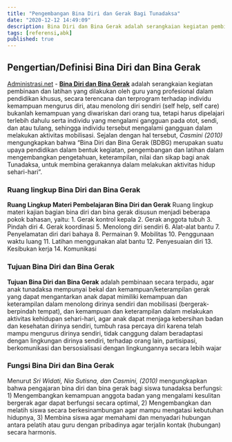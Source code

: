 ```yaml
---
title: "Pengembangan Bina Diri dan Gerak Bagi Tunadaksa"
date: "2020-12-12 14:49:09"
description: Bina Diri dan Bina Gerak adalah serangkaian kegiatan pembinaan dan latihan yang dilakukan oleh guru secara terencana dan terprogram terhadap individu kemampuan mengurus diri, atau menolong diri sendiri (self help, self care).
tags: [referensi,abk]
published: true
---
```


## Pengertian/Definisi Bina Diri dan Bina Gerak
[Administrasi.net](/ "Administrasi.net") - **[Bina Diri dan Bina Gerak](/teori/arti-bina-diri-dan-bina-gerak "Pengertian Bina diri dan gerak")** adalah serangkaian kegiatan pembinaan dan latihan yang dilakukan oleh guru yang profesional dalam pendidikan khusus, secara terencana dan terprogram terhadap individu kemampuan mengurus diri, atau menolong diri sendiri (self help, self care) bukanlah kemampuan yang diwariskan dari orang tua, tetapi harus dipelajari terlebih dahulu serta individu yang mengalami gangguan pada otot, sendi, dan atau tulang, sehingga individu tersebut mengalami gangguan dalam melakukan aktivitas mobilisasi. Sejalan dengan hal tersebut, *Casmini (2010)* mengungkapkan bahwa “Bina Diri dan Bina Gerak (BDBG) merupakan suatu upaya pendidikan dalam bentuk kegiatan, pengembangan dan latihan dalam mengembangkan pengetahuan, keterampilan, nilai dan sikap bagi anak Tunadaksa, untuk membina gerakannya dalam melakukan aktivitas hidup sehari-hari”.
### Ruang lingkup Bina Diri dan Bina Gerak
**Ruang Lingkup Materi Pembelajaran Bina Diri dan Gerak** Ruang Iingkup materi kajian bagian bina diri dan bina gerak disusun menjadi beberapa pokok bahasan, yaitu: 1. Gerak kontrol kepala 2. Gerak anggota tubuh 3. Pindah diri 4. Gerak koordinasi 5. Menolong diri sendiri 6. Alat-alat bantu 7. Penyelamatan diri dari bahaya 8. Permainan 9. Mobilitas 10. Penggunaan waktu luang 11. Latihan menggunakan alat bantu 12. Penyesuaian diri 13. Kesibukan kerja 14. Komunikasi
### Tujuan Bina Diri dan Bina Gerak
**Tujuan Bina Diri dan Bina Gerak** adalah pembinaan secara terpadu, agar anak tunadaksa mempunyai bekal dan kemampuan/keterampilan gerak yang dapat mengantarkan anak dapat mimiliki kemampuan dan keterampilan dalam menolong dirinya sendiri dan mobilisasi (bergerak-berpindah tempat), dan kemampuan dan keterampilan dalam melakukan aktivitas kehidupan sehari-hari, agar anak dapat menjaga kebersihan badan dan kesehatan dirinya sendiri, tumbuh rasa percaya diri karena telah mampu mengurus dirinya sendiri, tidak canggung dalam beradaptasi dengan lingkungan dirinya sendiri, terhadap orang lain, partisipasi, berkomunikasi dan bersosialisasi dengan lingkungannya secara lebih wajar
### Fungsi Bina Diri dan Bina Gerak
Menurut *Sri Widati, Nia Sutisna, dan Casmini, (2010)* mengungkapkan bahwa pengajaran bina diri dan bina gerak bagi siswa tunadaksa berfungsi: 1) Mengembangkan kemampuan anggota badan yang mengalami kesulitan bergerak agar dapat berfungsi secara optimal, 2) Mengembangkan dan melatih siswa secara berkesinambungan agar mampu mengatasi kebutuhan hidupnya, 3) Membina siswa agar memahami dan menyadari hubungan antara pelatih atau guru dengan pribadinya agar terjalin kontak (hubungan) secara harmonis.
